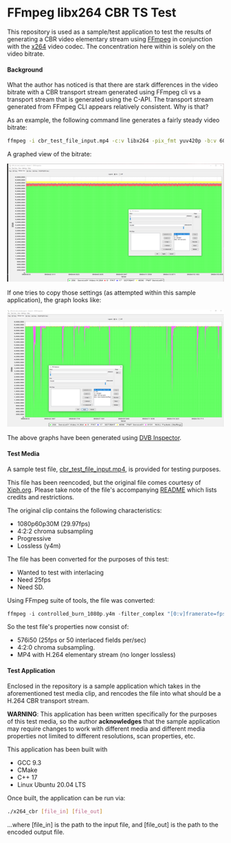 # FFmpeg libx264 CBR TS Test

This repository is used as a sample/test application to test the results of generating a CBR video elementary stream using [FFmpeg](http://ffmpeg.org/) in conjunction with the [x264](https://www.videolan.org/developers/x264.html) video codec. The concentration here within is solely on the video bitrate.

#### Background

What the author has noticed is that there are stark differences in the video bitrate with a CBR transport stream generated using FFmpeg cli vs a transport stream that is generated using the C-API. The transport stream generated from FFmpeg CLI appears relatively consistent. Why is that?

As an example, the following command line generates a fairly steady video bitrate:

```bash
ffmpeg -i cbr_test_file_input.mp4 -c:v libx264 -pix_fmt yuv420p -b:v 6000000 -preset fast -tune film -g 25 -x264-params vbv-maxrate=6000:vbv-bufsize=6000:force-cfr=1:nal-hrd=cbr -flags +ildct+ilme x264_cbr_test_output.ts
```

A graphed view of the bitrate:

![Bitrate_FFmpeg_CLI](images/x264_cbr_test_cli_output.png)

If one tries to copy those settings (as attempted within this sample application), the graph looks like:

![Bitrate_FFmpeg_Sample_App](images/x264_cbr_test_samle_app_output.png)



The above graphs have been generated using [DVB Inspector](https://sourceforge.net/projects/dvbinspector/). 

#### Test Media

A sample test file, [cbr_test_file_input.mp4](cbr_test_file_input.mp4), is provided for testing purposes.

This file has been reencoded, but the original file comes courtesy of [Xiph.org](https://media.xiph.org/video/derf/). Please take note of the file's accompanying [README](https://media.xiph.org/video/derf/vqeg.its.bldrdoc.gov/HDTV/NTIA_source/HDTV_Readme.txt) which lists credits and restrictions.

The original clip contains the following characteristics:
* 1080p60p30M (29.97fps)
* 4:2:2 chroma subsampling
* Progressive
* Lossless (y4m)

The file has been converted for the purposes of this test:
* Wanted to test with interlacing
* Need 25fps
* Need SD.

Using FFmpeg suite of tools, the file was converted:

```c
ffmpeg -i controlled_burn_1080p.y4m -filter_complex "[0:v]framerate=fps=50[framerate];[framerate]interlace=scan=tff[interlace];[interlace]scale=interl=1:flags=lanczos:width=720:height=576[scale]" -c:v libx264 -pix_fmt yuv420p -crf 10 -b:v 6000000 -preset slow -tune film -r 25 -map "[scale]" -flags +ildct+ilme cbr_test_file_input.mp4
```

So the test file's properties now consist of:
* 576i50 (25fps or 50 interlaced fields per/sec)
* 4:2:0 chroma subsampling.
* MP4 with H.264 elementary stream (no longer lossless)

#### Test Application

Enclosed in the repository is a sample application which takes in the aforementioned test media clip, and rencodes the file into what should be a H.264 CBR transport stream.

**WARNING**: This application has been written specifically for the purposes of this test media, so the author **acknowledges** that the sample application may require changes to work with different media and different media properties not limited to different resolutions, scan properties, etc.

This application has been built with
* GCC 9.3
* CMake
* C++ 17
* Linux Ubuntu 20.04 LTS

Once built, the application can be run via:

```bash
./x264_cbr [file_in] [file_out]
```

...where [file_in] is the path to the input file, and [file_out] is the path to the encoded output file.

